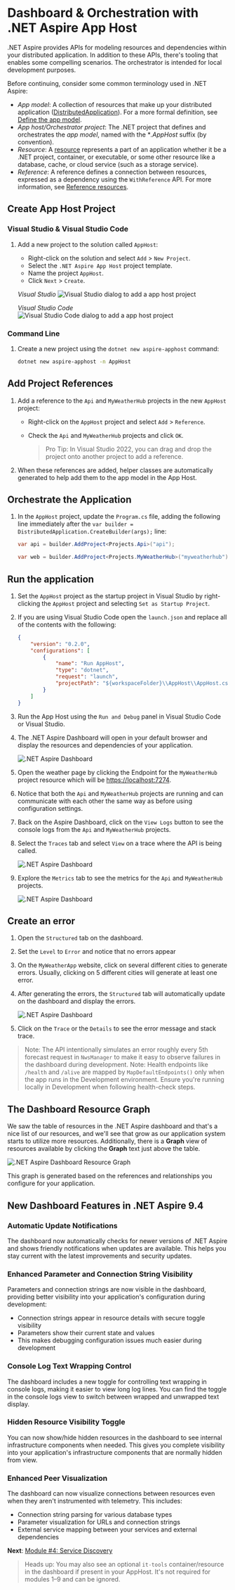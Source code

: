 # Dashboard & Orchestration with .NET Aspire App Host

.NET Aspire provides APIs for modeling resources and dependencies within your distributed application. In addition to these APIs, there's tooling that enables some compelling scenarios. The orchestrator is intended for local development purposes.

Before continuing, consider some common terminology used in .NET Aspire:

- *App model*: A collection of resources that make up your distributed application ([DistributedApplication](https://learn.microsoft.com/dotnet/api/aspire.hosting.distributedapplication)). For a more formal definition, see [Define the app model](https://learn.microsoft.com/dotnet/aspire/fundamentals/app-host-overview?tabs=docker#define-the-app-model).
- *App host/Orchestrator project*: The .NET project that defines and orchestrates the *app model*, named with the **.AppHost* suffix (by convention).
- *Resource*: A [resource](https://learn.microsoft.com/dotnet/aspire/fundamentals/app-host-overview?tabs=docker#built-in-resource-types) represents a part of an application whether it be a .NET project, container, or executable, or some other resource like a database, cache, or cloud service (such as a storage service).
- *Reference*: A reference defines a connection between resources, expressed as a dependency using the `WithReference` API. For more information, see [Reference resources](https://learn.microsoft.com/dotnet/aspire/fundamentals/app-host-overview?tabs=docker#reference-resources).

## Create App Host Project

### Visual Studio & Visual Studio Code

1. Add a new project to the solution called `AppHost`:
   - Right-click on the solution and select `Add` > `New Project`.
   - Select the `.NET Aspire App Host` project template.
   - Name the project `AppHost`.
   - Click `Next` > `Create`.

    *Visual Studio*
    ![Visual Studio dialog to add a app host project](./media/vs-add-apphost.png)

    *Visual Studio Code*
    ![Visual Studio Code dialog to add a app host project](./media/vsc-add-apphost.png)

### Command Line

1. Create a new project using the `dotnet new aspire-apphost` command:

    ```bash
    dotnet new aspire-apphost -n AppHost
    ```

## Add Project References

1. Add a reference to the `Api` and `MyWeatherHub` projects in the new `AppHost` project:
   - Right-click on the `AppHost` project and select `Add` > `Reference`.
   - Check the `Api` and `MyWeatherHub` projects and click `OK`.

     > Pro Tip: In Visual Studio 2022, you can drag and drop the project onto another project to add a reference.

1. When these references are added, helper classes are automatically generated to help add them to the app model in the App Host.

## Orchestrate the Application

1. In the `AppHost` project, update the `Program.cs` file, adding the following line immediately after the `var builder = DistributedApplication.CreateBuilder(args);` line:

    ```csharp
    var api = builder.AddProject<Projects.Api>("api");

    var web = builder.AddProject<Projects.MyWeatherHub>("myweatherhub");
    ```

## Run the application

1. Set the `AppHost` project as the startup project in Visual Studio by right-clicking the `AppHost` project and selecting `Set as Startup Project`.
1. If you are using Visual Studio Code open the `launch.json` and replace all of the contents with the following:

    ```json
    {
        "version": "0.2.0",
        "configurations": [
            {
                "name": "Run AppHost",
                "type": "dotnet",
                "request": "launch",
                "projectPath": "${workspaceFolder}\\AppHost\\AppHost.csproj"
            }
        ]
    }
    ```

1. Run the App Host using the `Run and Debug` panel in Visual Studio Code or Visual Studio.
1. The .NET Aspire Dashboard will open in your default browser and display the resources and dependencies of your application.

    ![.NET Aspire Dashboard](./media/dashboard.png)

1. Open the weather page by clicking the Endpoint for the `MyWeatherHub` project resource which will be [https://localhost:7274](https://localhost:7274).
1. Notice that both the `Api` and `MyWeatherHub` projects are running and can communicate with each other the same way as before using configuration settings.
1. Back on the Aspire Dashboard, click on the `View Logs` button to see the console logs from the `Api` and `MyWeatherHub` projects.
1. Select the `Traces` tab and select `View` on a trace where the API is being called.

    ![.NET Aspire Dashboard](./media/dashboard-trace.png)

1. Explore the `Metrics` tab to see the metrics for the `Api` and `MyWeatherHub` projects.

    ![.NET Aspire Dashboard](./media/dashboard-metrics.png)

## Create an error

1. Open the `Structured` tab on the dashboard.
1. Set the `Level` to `Error` and notice that no errors appear
1. On the `MyWeatherApp` website, click on several different cities to generate errors. Usually, clicking on 5 different cities will generate at least one error.
1. After generating the errors, the `Structured` tab will automatically update on the dashboard and display the errors.

    ![.NET Aspire Dashboard](./media/dashboard-error.png)

1. Click on the `Trace` or the `Details` to see the error message and stack trace.

> Note: The API intentionally simulates an error roughly every 5th forecast request in `NwsManager` to make it easy to observe failures in the dashboard during development.
> Note: Health endpoints like `/health` and `/alive` are mapped by `MapDefaultEndpoints()` only when the app runs in the Development environment. Ensure you're running locally in Development when following health-check steps.

## The Dashboard Resource Graph

We saw the table of resources in the .NET Aspire dashboard and that's a nice list of our resources, and we'll see that grow as our application system starts to utilize more resources.  Additionally, there is a **Graph** view of resources available by clicking the **Graph** text just above the table.

![.NET Aspire Dashboard Resource Graph](./media/dashboard-graph.png)

This graph is generated based on the references and relationships you configure for your application.

## New Dashboard Features in .NET Aspire 9.4

### Automatic Update Notifications

The dashboard now automatically checks for newer versions of .NET Aspire and shows friendly notifications when updates are available. This helps you stay current with the latest improvements and security updates.

### Enhanced Parameter and Connection String Visibility

Parameters and connection strings are now visible in the dashboard, providing better visibility into your application's configuration during development:

- Connection strings appear in resource details with secure toggle visibility
- Parameters show their current state and values
- This makes debugging configuration issues much easier during development

### Console Log Text Wrapping Control

The dashboard includes a new toggle for controlling text wrapping in console logs, making it easier to view long log lines. You can find the toggle in the console logs view to switch between wrapped and unwrapped text display.

### Hidden Resource Visibility Toggle

You can now show/hide hidden resources in the dashboard to see internal infrastructure components when needed. This gives you complete visibility into your application's infrastructure components that are normally hidden from view.

### Enhanced Peer Visualization

The dashboard can now visualize connections between resources even when they aren't instrumented with telemetry. This includes:

- Connection string parsing for various database types
- Parameter visualization for URLs and connection strings
- External service mapping between your services and external dependencies

**Next**: [Module #4: Service Discovery](../Lesson-04-ServiceDiscovery/README.md)

> Heads up: You may also see an optional `it-tools` container/resource in the dashboard if present in your AppHost. It's not required for modules 1–9 and can be ignored.
